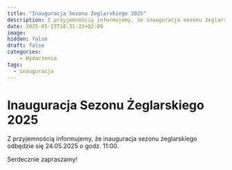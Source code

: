 ```yaml
---
title: "Inauguracja Sezonu Żeglarskiego 2025"
description: Z przyjemnością informujemy, że inauguracja sezonu żeglarskiego odbędzie się 24.05.2025 o godz. 11:00.
date: 2025-05-23T18:31:22+02:00
image: 
hidden: false
draft: false
categories:
    - Wydarzenia
tags:
  - inauguracja
---
```


# Inauguracja Sezonu Żeglarskiego 2025

Z przyjemnością informujemy, że inauguracja sezonu żeglarskiego odbędzie się 24.05.2025 o godz. 11:00.

Serdecznie zapraszamy!
